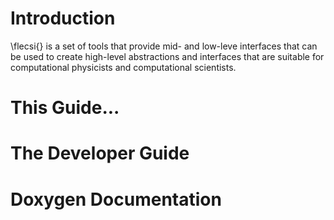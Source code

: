<!-- CINCHDOC DOCUMENT(User Guide) SECTION(Introduction) -->

# Introduction

\flecsi{} is a set of tools that provide mid- and low-leve interfaces that can
be used to create high-level abstractions and interfaces that are suitable
for computational physicists and computational scientists.

# This Guide...

# The Developer Guide

# Doxygen Documentation

<!-- vim: set tabstop=2 shiftwidth=2 expandtab fo=cqt tw=72 : -->
